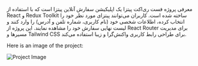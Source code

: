 معرفی
پروژه فست ری‌اکت پیتزا یک اپلیکیشن سفارش آنلاین پیتزا است که با استفاده از React و Redux Toolkit ساخته شده است. کاربران می‌توانند پیتزای مورد نظر خود را انتخاب کرده، اطلاعات شخصی خود (نام کاربری، شماره تلفن و آدرس) را وارد کنند و لیست نهایی سفارش خود را مشاهده نمایند. این پروژه از React Router برای مدیریت مسیرها و Tailwind CSS برای طراحی رابط کاربری واکنش‌گرا و زیبا استفاده می‌کند.


Here is an image of the project:

![Project Image](https://github.com/mohammadrezaie82/fast-react-pizza/blob/main/the-fast-pizza-mrz82.netlify.app_menu.png)
